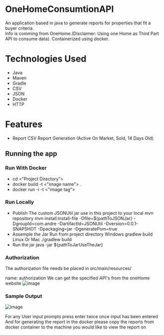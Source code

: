 # OneHomeConsumtionAPI
An application based in java to generate reports for properties that fit a buyer criteria.   
Info is comming from OneHome.(Disclaimer: Using one Home as Third Part API to consume data). Containerized using docker.

# Technologies Used
* Java
* Maven
* Gradle
* CSV
* JSON
* Docker
* HTTP

# Features
* Report CSV Report Generation (Active On Market, Sold, 14 Days Old)

## Running the app

### Run With Docker
* cd <"Project Directory">  
* docker build -t <"image name"> .  
* docker run -i -t <"image tag">
  
### Run Locally
* Publish The custom JSONUtil jar use in this project to your local mvn repository
mvn install:install-file -Dfile=${pathToJSONJar} -DgroupId=com.andre -DartifactId=JSONUtil -Dversion=0.0.1-SNAPSHOT -Dpackaging=jar -DgeneratePom=true
* Assemple the Jar
Run from project directory
Windows
gradlew build
Linux Or Mac
./gradlew build
* Run the jar
java -jar ${pathToJarUseTheJar}

### Authorization

The authorization file needs be placed in src/main/resources/

name: authorization
We can get the specified API's from the oneHome website
![image](https://github.com/user-attachments/assets/0949502e-677a-4a5c-adc4-b0de645ff8cb)

### Sample Output
![image](https://github.com/user-attachments/assets/078e8158-42df-4dd5-84fd-154a2b4b75d2)


For any User input prompts press enter twice once input has been entered
And for generating the report in the docker please copy the reports from docker container to the machine you would like to view the report on


